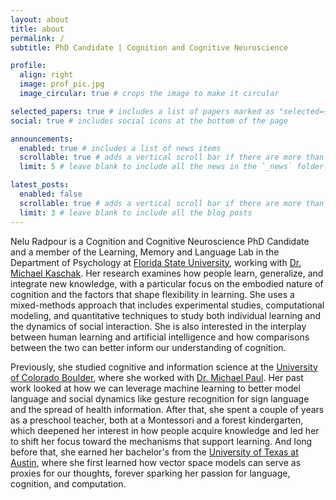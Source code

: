 ```yaml
---
layout: about
title: about
permalink: /
subtitle: PhD Candidate | Cognition and Cognitive Neuroscience

profile:
  align: right
  image: prof_pic.jpg
  image_circular: true # crops the image to make it circular

selected_papers: true # includes a list of papers marked as "selected={true}"
social: true # includes social icons at the bottom of the page

announcements:
  enabled: true # includes a list of news items
  scrollable: true # adds a vertical scroll bar if there are more than 3 news items
  limit: 5 # leave blank to include all the news in the `_news` folder

latest_posts:
  enabled: false
  scrollable: true # adds a vertical scroll bar if there are more than 3 new posts items
  limit: 3 # leave blank to include all the blog posts
---
```

Nelu Radpour is a Cognition and Cognitive Neuroscience PhD Candidate and a member of the Learning, Memory and Language Lab in the Department of Psychology at [Florida State University](https://www.fsu.edu/), working with [Dr. Michael Kaschak](https://scholar.google.com/citations?user=4OkEqtMAAAAJ&hl=en). Her research examines how people learn, generalize, and integrate new knowledge, with a particular focus on the embodied nature of cognition and the factors that shape flexibility in learning. She uses a mixed-methods approach that includes experimental studies, computational modeling, and quantitative techniques to study both individual learning and the dynamics of social interaction. She is also interested in the interplay between human learning and artificial intelligence and how comparisons between the two can better inform our understanding of cognition.

Previously, she studied cognitive and information science at the [University of Colorado Boulder](https://www.colorado.edu/), where she worked with [Dr. Michael Paul](http://michaeljpaul.com/). Her past work looked at how we can leverage machine learning to better model language and social dynamics like gesture recognition for sign language and the spread of health information. After that, she spent a couple of years as a preschool teacher, both at a Montessori and a forest kindergarten, which deepened her interest in how people acquire knowledge and led her to shift her focus toward the mechanisms that support learning. And long before that, she earned her bachelor's from the [University of Texas at Austin](https://www.utexas.edu/), where she first learned how vector space models can serve as proxies for our thoughts, forever sparking her passion for language, cognition, and computation. 
